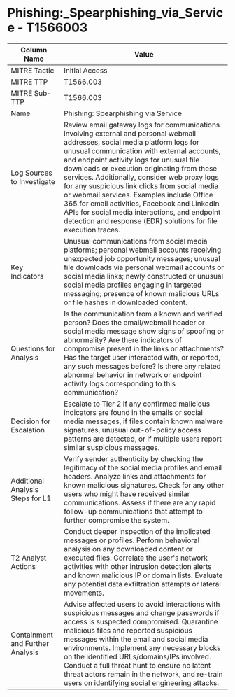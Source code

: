 # Phishing:_Spearphishing_via_Service - T1566003

| Column Name | Value |
|-------------|-------|
| MITRE Tactic | Initial Access |
| MITRE TTP | T1566.003 |
| MITRE Sub-TTP | T1566.003 |
| Name | Phishing: Spearphishing via Service |
| Log Sources to Investigate | Review email gateway logs for communications involving external and personal webmail addresses, social media platform logs for unusual communication with external accounts, and endpoint activity logs for unusual file downloads or execution originating from these services. Additionally, consider web proxy logs for any suspicious link clicks from social media or webmail services. Examples include Office 365 for email activities, Facebook and LinkedIn APIs for social media interactions, and endpoint detection and response (EDR) solutions for file execution traces. |
| Key Indicators | Unusual communications from social media platforms; personal webmail accounts receiving unexpected job opportunity messages; unusual file downloads via personal webmail accounts or social media links; newly constructed or unusual social media profiles engaging in targeted messaging; presence of known malicious URLs or file hashes in downloaded content. |
| Questions for Analysis | Is the communication from a known and verified person? Does the email/webmail header or social media message show signs of spoofing or abnormality? Are there indicators of compromise present in the links or attachments? Has the target user interacted with, or reported, any such messages before? Is there any related abnormal behavior in network or endpoint activity logs corresponding to this communication? |
| Decision for Escalation | Escalate to Tier 2 if any confirmed malicious indicators are found in the emails or social media messages, if files contain known malware signatures, unusual out-of-policy access patterns are detected, or if multiple users report similar suspicious messages. |
| Additional Analysis Steps for L1 | Verify sender authenticity by checking the legitimacy of the social media profiles and email headers. Analyze links and attachments for known malicious signatures. Check for any other users who might have received similar communications. Assess if there are any rapid follow-up communications that attempt to further compromise the system. |
| T2 Analyst Actions | Conduct deeper inspection of the implicated messages or profiles. Perform behavioral analysis on any downloaded content or executed files. Correlate the user's network activities with other intrusion detection alerts and known malicious IP or domain lists. Evaluate any potential data exfiltration attempts or lateral movements. |
| Containment and Further Analysis | Advise affected users to avoid interactions with suspicious messages and change passwords if access is suspected compromised. Quarantine malicious files and reported suspicious messages within the email and social media environments. Implement any necessary blocks on the identified URLs/domains/IPs involved. Conduct a full threat hunt to ensure no latent threat actors remain in the network, and re-train users on identifying social engineering attacks. |
